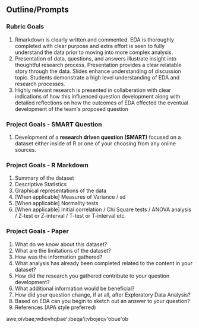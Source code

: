 ## Outline/Prompts 

### Rubric Goals 

1. Rmarkdown is clearly written and commented. EDA is thoroughly completed with clear purpose and extra effort is seen to fully understand the data prior to moving into more complex analysis.
2. Presentation of data, questions, and answers illustrate insight into thoughtful research process. Presentation provides a clear relatable story through the data. Slides enhance understanding of discussion topic. Students demonstrate a high level understanding of EDA and research processes.
3. Highly relevant research is presented in collaberation with clear indications of how this influenced question development along with detailed reflections on how the outcomes of EDA effected the eventual development of the team's proposed question

### Project Goals - SMART Question

1. Development of a **research driven question (SMART)** focused on a dataset either inside of R or one of your choosing from any online sources. 

### Project Goals - R Markdown 

1. Summary of the dataset
2. Descriptive Statistics
3. Graphical representations of the data
4. [When applicable] Measures of Variance / sd
5. [When applicable] Normality tests
6. [When applicable] Initial correlation / Chi Square tests / ANOVA analysis / Z-test or Z-interval / T-test or T-interval etc.

### Project Goals - Paper 

1. What do we know about this dataset?
2. What are the limitations of the dataset?
3. How was the information gathered?
4. What analysis has already been completed related to the content in your dataset?
5.  How did the research you gathered contribute to your question development?
6. What additional information would be beneficial?
7. How did your question change, if at all, after Exploratory Data Analysis?
8. Based on EDA can you begin to sketch out an answer to your question?
9. References (APA style preferred)


awe;oivbae;wdiovhqbae';ibeqa'i;vbojeqv'obue'ob










